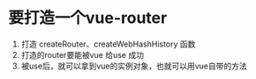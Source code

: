# 要打造一个vue-router

1. 打造 createRouter、createWebHashHistory 函数
2. 打造的router要能被vue 给use 成功
3. 被use后，就可以拿到vue的实例对象，也就可以用vue自带的方法